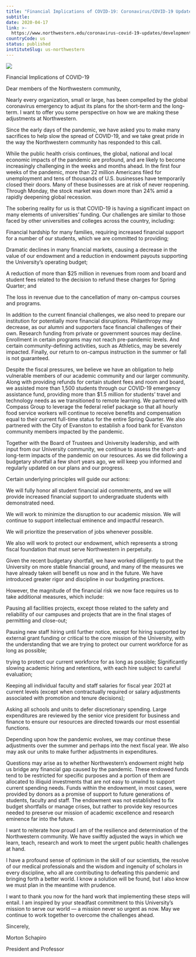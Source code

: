 ```yaml
---
title: "Financial Implications of COVID-19: Coronavirus/COVID-19 Updates"
subtitle: 
date: 2020-04-17
link: >-
  https://www.northwestern.edu/coronavirus-covid-19-updates/developments/financial-implications-of-covid-19.html
countryCode: us
status: published
instituteSlug: us-northwestern
---
```

![](https://common.northwestern.edu/v8/images/northwestern-thumbnail.jpg)

Financial Implications of COVID-19

Dear members of the Northwestern community,

Nearly every organization, small or large, has been compelled by the global coronavirus emergency to adjust its plans for the short-term and the long-term. I want to offer you some perspective on how we are making these adjustments at Northwestern.

Since the early days of the pandemic, we have asked you to make many sacrifices to help slow the spread of COVID-19, and we take great pride in the way the Northwestern community has responded to this call.

While the public health crisis continues, the global, national and local economic impacts of the pandemic are profound, and are likely to become increasingly challenging in the weeks and months ahead. In the first four weeks of the pandemic, more than 22 million Americans filed for unemployment and tens of thousands of U.S. businesses have temporarily closed their doors. Many of these businesses are at risk of never reopening. Through Monday, the stock market was down more than 24% amid a rapidly deepening global recession.

The sobering reality for us is that COVID-19 is having a significant impact on many elements of universities’ funding. Our challenges are similar to those faced by other universities and colleges across the country, including:

Financial hardship for many families, requiring increased financial support for a number of our students, which we are committed to providing;

Dramatic declines in many financial markets, causing a decrease in the value of our endowment and a reduction in endowment payouts supporting the University’s operating budget;

A reduction of more than $25 million in revenues from room and board and student fees related to the decision to refund these charges for Spring Quarter; and

The loss in revenue due to the cancellation of many on-campus courses and programs.

In addition to the current financial challenges, we also need to prepare our institution for potentially more financial disruptions. Philanthropy may decrease, as our alumni and supporters face financial challenges of their own. Research funding from private or government sources may decline. Enrollment in certain programs may not reach pre-pandemic levels. And certain community-defining activities, such as Athletics, may be severely impacted. Finally, our return to on-campus instruction in the summer or fall is not guaranteed.

Despite the fiscal pressures, we believe we have an obligation to help vulnerable members of our academic community and our larger community. Along with providing refunds for certain student fees and room and board, we assisted more than 1,500 students through our COVID-19 emergency assistance fund, providing more than $1.5 million for students’ travel and technology needs as we transitioned to remote learning. We partnered with Compass Group to leverage the federal relief package so that all hourly food service workers will continue to receive benefits and compensation equal to their current full-time status for the entire Spring Quarter. We also partnered with the City of Evanston to establish a food bank for Evanston community members impacted by the pandemic.

Together with the Board of Trustees and University leadership, and with input from our University community, we continue to assess the short- and long-term impacts of the pandemic on our resources. As we did following a budgetary shortfall a few short years ago, we will keep you informed and regularly updated on our plans and our progress.

Certain underlying principles will guide our actions:

We will fully honor all student financial aid commitments, and we will provide increased financial support to undergraduate students with demonstrated need.

We will work to minimize the disruption to our academic mission. We will continue to support intellectual eminence and impactful research.

We will prioritize the preservation of jobs whenever possible.

We also will work to protect our endowment, which represents a strong fiscal foundation that must serve Northwestern in perpetuity.

Given the recent budgetary shortfall, we have worked diligently to put the University on more stable financial ground, and many of the measures we have already taken will benefit us now and in the future. We have introduced greater rigor and discipline in our budgeting practices.

However, the magnitude of the financial risk we now face requires us to take additional measures, which include:

Pausing all facilities projects, except those related to the safety and reliability of our campuses and projects that are in the final stages of permitting and close-out;

Pausing new staff hiring until further notice, except for hiring supported by external grant funding or critical to the core mission of the University, with the understanding that we are trying to protect our current workforce for as long as possible;

trying to protect our current workforce for as long as possible; Significantly slowing academic hiring and retentions, with each hire subject to careful evaluation;

Keeping all individual faculty and staff salaries for fiscal year 2021 at current levels (except when contractually required or salary adjustments associated with promotion and tenure decisions);

Asking all schools and units to defer discretionary spending. Large expenditures are reviewed by the senior vice president for business and finance to ensure our resources are directed towards our most essential functions.

Depending upon how the pandemic evolves, we may continue these adjustments over the summer and perhaps into the next fiscal year. We also may ask our units to make further adjustments in expenditures.

Questions may arise as to whether Northwestern’s endowment might help us bridge any financial gap caused by the pandemic. These endowed funds tend to be restricted for specific purposes and a portion of them are allocated to illiquid investments that are not easy to unwind to support current spending needs. Funds within the endowment, in most cases, were provided by donors as a promise of support to future generations of students, faculty and staff. The endowment was not established to fix budget shortfalls or manage crises, but rather to provide key resources needed to preserve our mission of academic excellence and research eminence far into the future.

I want to reiterate how proud I am of the resilience and determination of the Northwestern community. We have swiftly adjusted the ways in which we learn, teach, research and work to meet the urgent public health challenges at hand.

I have a profound sense of optimism in the skill of our scientists, the resolve of our medical professionals and the wisdom and ingenuity of scholars in every discipline, who all are contributing to defeating this pandemic and bringing forth a better world. I know a solution will be found, but I also know we must plan in the meantime with prudence.

I want to thank you now for the hard work that implementing these steps will entail. I am inspired by your steadfast commitment to this University’s mission to serve our world — a mission never so urgent as now. May we continue to work together to overcome the challenges ahead.

Sincerely,

Morton Schapiro

President and Professor